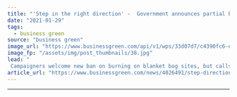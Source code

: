 ```yaml
---
title: "'Step in the right direction' -  Government announces partial ban on peat burning, but campaigners call for wider action"
date: "2021-01-29"
tags: 
  - business green
source: "business green"
image_url: "https://www.businessgreen.com/api/v1/wps/33d07d7/c4390fc6-e8a4-4051-974e-53c4aa83963b/3/iStock-187020119-185x114.jpg"
image_fp: "/assets/img/post_thumbnails/38.jpg"
lead: "
 Campaigners welcome new ban on burning on blanket bog sites, but calls grow for government to extend the scope of planned legislation to include more types of peat and crackdown on peat-based composts ..."
article_url: "https://www.businessgreen.com/news/4026491/step-direction-government-announces-partial-ban-peat-burning-campaigners-wider-action"
---
```


---
